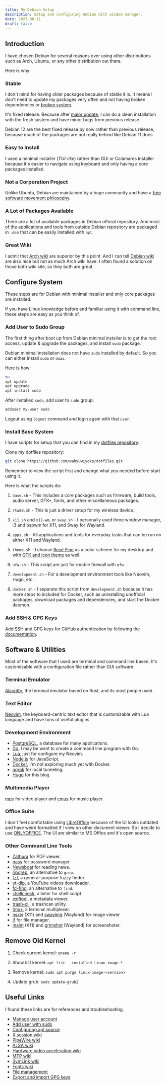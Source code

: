 ```yaml
---
title: My Debian Setup
description: Setup and configuring Debian with window manager.
date: 2023-08-11
draft: false
---
```


## Introduction

I have chosen Debian for several reasons over using other
distributions such as Arch, Ubuntu, or any other distribution out there.

Here is why:

### Stable

I don't mind for having older packages because of stable it is. It means I
don't need to update my packages very often and not having broken dependencies
or [broken system](https://wiki.debian.org/DontBreakDebian).

It's fixed release. Because after
[major update](https://wiki.debian.org/DebianReleases), I can do a
clean installation with the fresh system and have minor bugs from
previous release.

Debian 12 are the best fixed release by now rather than previous release,
because much of the packages are not really behind like Debian 11 does.

### Easy to Install

I used a minimal installer (_TUI-like_) rather than GUI or Calamares installer
because it's easier to navigate using keyboard and only having a core packages
installed.

### Not a Corporation Project

Unlike Ubuntu, Debian are maintained by a huge community and have a
[free software movement](https://www.gnu.org/philosophy/free-software-intro.html)
[philosophy](https://www.debian.org/intro/philosophy).

### A Lot of Packages Available

There are a lot of available packages in Debian official repository. And most
of the applications and tools from outside Debian repository are packaged in
`.deb` that can be easily installed with `apt`.

### Great Wiki

I admit that [Arch wiki](https://wiki.archlinux.org/) are superior by this
point. And I can tell [Debian wiki](https://wiki.debian.org/) are also nice
but not as much Arch wiki have. I often found a solution on those both
wiki site, so they both are great.

## Configure System

These steps are for Debian with minimal installer and only core packages are
installed.

If you have Linux knowledge before and familiar using it with command line,
these steps are easy as you think of.

### Add User to Sudo Group

The first thing after boot up from Debian minimal installer is to get
the root access, update & upgrade the packages, and install `sudo` package.

Debian minimal installation does not have `sudo` installed by default.
So you can either install `sudo` or `doas`.

Here is how:

```sh
su -
apt update
apt upgrade
apt install sudo
```

After installed `sudo`, add user to `sudo` group:

```sh
adduser my-user sudo
```

Logout using `logout` command and login again with that `user`.

### Install Base System

I have scripts for setup that you can find in my
[dotfiles repository](https://github.com/wahyuwiyoko/dotfiles/tree/main/setup).

Clone my dotfiles repository:

```sh
git clone https://github.com/wahyuwiyoko/dotfiles.git
```

Remember to view the script first and change what you needed before start
using it.

Here is what the scripts do:

1. `base.sh` - This includes a core packages such as firmware, build tools,
audio server, GTK+, fonts, and other miscellaneous packages.

2. `rtw88.sh` - This is just a driver setup for my wireless device.

3. `x11.sh` and `x11-wm`, or `sway.sh` - I personally used three window manager,
i3 and bspwm for X11, and Sway for Wayland.

4. `apps.sh` - All applications and tools for everyday tasks that can be run on
either X11 and Wayland.

5. `theme.sh` - I choose [Rosé Pine](https://rosepinetheme.com/) as a color
scheme for my desktop and with
[GTK and icon theme](https://github.com/rose-pine/gtk) as well.

6. `ufw.sh` - This script are just for enable firewall with `ufw`.

7. `development.sh` - For a development environment tools like Neovim, Hugo, etc.

8. `docker.sh` - I separate this script from `development.sh` because it
has more steps to included for Docker, such as uninstalling unofficial
packages, download packages and dependencies, and start the Docker daemon.

### Add SSH & GPG Keys

Add SSH and GPG keys for GitHub authentication by following
the [documentation](https://docs.github.com/en/authentication).

## Software & Utilities

Most of the software that I used are terminal and command line based. It's
customizable with a configuration file rather than GUI software.

### Terminal Emulator

[Alacritty](https://alacritty.org/), the terminal emulator based on Rust, and
its most people used.

### Text Editor

[Neovim](https://neovim.io/), the keyboard-centric text editor that is
customizable with Lua language and have tons of useful plugins.

### Development Environment

- [PostgreSQL](https://www.postgresql.org/), a database for many applications.
- [Go](https://go.dev/), I may be want to create a command line program with Go.
- [Lua](https://www.lua.org/), just for configure my Neovim.
- [Node.js](https://nodejs.org/) for JavaScript.
- [Docker](https://www.docker.com/), I'm not exploring much yet with Docker.
- [ngrok](https://ngrok.com/) for local tunneling.
- [Hugo](https://gohugo.io/) for this blog.

### Multimedia Player

[mpv](https://mpv.io/) for video player and
[cmus](https://cmus.github.io/) for music player.

### Office Suite

I don't feel comfortable using [LibreOffice](https://www.libreoffice.org/)
because of the UI looks outdated and have weird formatted if I view on other
document viewer. So I decide to use [ONLYOFFICE](https://www.onlyoffice.com/).
The UI are similar to MS Office and it's open source.

### Other Command Line Tools

- [Zathura](https://git.pwmt.org/pwmt/zathura) for PDF viewer.
- [pass](https://www.passwordstore.org/) for password manager.
- [Newsboat](https://newsboat.org/) for reading news.
- [ripgrep](https://github.com/BurntSushi/ripgrep), an alternative to `grep`.
- [fzf](https://github.com/junegunn/fzf), a general-purpose fuzzy finder.
- [yt-dlp](https://github.com/yt-dlp/yt-dlp), a YouTube videos downloader.
- [fd-find](https://github.com/sharkdp/fd), an alternative to `find`.
- [shellcheck](https://www.shellcheck.net/), a linter for shell script.
- [exiftool](https://exiftool.org/), a metadata viewer.
- [trash-cli](https://github.com/andreafrancia/trash-cli), a trashcan utility.
- [tmux](https://tmux.github.io/), a terminal multiplexer.
- [nsxiv](https://codeberg.org/nsxiv/nsxiv) (X11)
  and [swayimg](https://github.com/artemsen/swayimg) (Wayland) for image viewer
- [lf](https://github.com/gokcehan/lf) for file manager.
- [maim](https://github.com/naelstrof/maim) (X11)
  and [grimshot](https://www.mankier.com/1/grimshot) (Wayland) for screenshoter.

## Remove Old Kernel

1. Check current kernel: `uname -r`

2. Show list kernel: `apt list --installed linux-image-*`

3. Remove kernel: `sudo apt purge linux-image-<version>`

4. Update grub: `sudo update-grub2`

## Useful Links

I found these links are for references and troubleshooting.

- [Manage user account](https://wiki.debian.org/UserAccounts)
- [Add user with sudo](https://wiki.debian.org/sudo)
- [Configuring apt source](https://wiki.debian.org/SourcesList)
- [X session wiki](https://wiki.debian.org/Xsession)
- [PipeWire wiki](https://wiki.debian.org/PipeWire)
- [ALSA wiki](https://wiki.debian.org/ALSA)
- [Hardware video acceleration wiki](https://wiki.debian.org/HardwareVideoAcceleration)
- [MTP wiki](https://wiki.debian.org/mtp)
- [SymLink wiki](https://wiki.debian.org/SymLink)
- [Fonts wiki](https://wiki.debian.org/Fonts)
- [File management](https://wiki.debian.org/CommandsFileManager)
- [Export and import GPG keys](https://wiki.debian.org/EvolutionSecurity)
